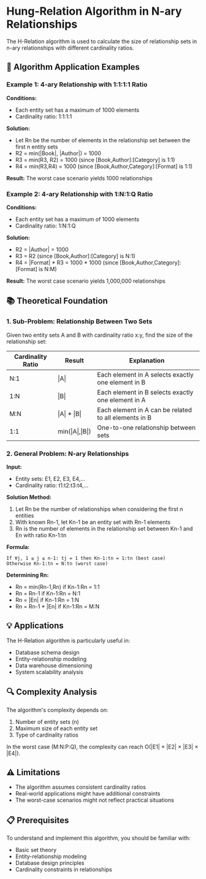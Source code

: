 # Hung-Relation Algorithm in N-ary Relationships

The H-Relation algorithm is used to calculate the size of relationship sets in n-ary relationships with different cardinality ratios.

## 🎯 Algorithm Application Examples

### Example 1: 4-ary Relationship with 1:1:1:1 Ratio

**Conditions:**
- Each entity set has a maximum of 1000 elements
- Cardinality ratio: 1:1:1:1

**Solution:**
- Let Rn be the number of elements in the relationship set between the first n entity sets
- R2 = min(|Book|, |Author|) = 1000
- R3 = min(R3, R2) = 1000 (since [Book,Author]:[Category] is 1:1)
- R4 = min(R3,R4) = 1000 (since [Book,Author,Category]:[Format] is 1:1)

**Result:** The worst case scenario yields 1000 relationships

### Example 2: 4-ary Relationship with 1:N:1:Q Ratio

**Conditions:**
- Each entity set has a maximum of 1000 elements
- Cardinality ratio: 1:N:1:Q

**Solution:**
- R2 = |Author| = 1000
- R3 = R2 (since [Book,Author]:[Category] is N:1)
- R4 = |Format| * R3 = 1000 * 1000 (since [Book,Author,Category]:[Format] is N:M)

**Result:** The worst case scenario yields 1,000,000 relationships

## 📚 Theoretical Foundation

### 1. Sub-Problem: Relationship Between Two Sets

Given two entity sets A and B with cardinality ratio x:y, find the size of the relationship set:

| Cardinality Ratio | Result | Explanation |
|-------------------|---------|-------------|
| N:1 | \|A\| | Each element in A selects exactly one element in B |
| 1:N | \|B\| | Each element in B selects exactly one element in A |
| M:N | \|A\| * \|B\| | Each element in A can be related to all elements in B |
| 1:1 | min(\|A\|,\|B\|) | One-to-one relationship between sets |

### 2. General Problem: N-ary Relationships

**Input:**
- Entity sets: E1, E2, E3, E4,...
- Cardinality ratio: t1:t2:t3:t4,...

**Solution Method:**
1. Let Rn be the number of relationships when considering the first n entities
2. With known Rn-1, let Kn-1 be an entity set with Rn-1 elements
3. Rn is the number of elements in the relationship set between Kn-1 and En with ratio Kn-1:tn

**Formula:**
```
If ∀j, 1 ≤ j ≤ n-1: tj = 1 then Kn-1:tn = 1:tn (best case)
Otherwise Kn-1:tn = N:tn (worst case)
```

**Determining Rn:**
- Rn = min(Rn-1,Rn) if Kn-1:Rn = 1:1
- Rn = Rn-1 if Kn-1:Rn = N:1
- Rn = |En| if Kn-1:Rn = 1:N
- Rn = Rn-1 * |En| if Kn-1:Rn = M:N

## 💡 Applications

The H-Relation algorithm is particularly useful in:
- Database schema design
- Entity-relationship modeling
- Data warehouse dimensioning
- System scalability analysis

## 🔍 Complexity Analysis

The algorithm's complexity depends on:
1. Number of entity sets (n)
2. Maximum size of each entity set
3. Type of cardinality ratios

In the worst case (M:N:P:Q), the complexity can reach O(|E1| × |E2| × |E3| × |E4|).

## ⚠️ Limitations

- The algorithm assumes consistent cardinality ratios
- Real-world applications might have additional constraints
- The worst-case scenarios might not reflect practical situations

## 📋 Prerequisites

To understand and implement this algorithm, you should be familiar with:
- Basic set theory
- Entity-relationship modeling
- Database design principles
- Cardinality constraints in relationships
